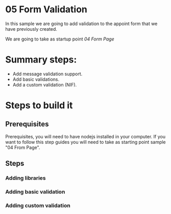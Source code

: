 # 05 Form Validation

In this sample we are going to add validation to the appoint form that we have
previously created.

We are going to take as startup point _04 Form Page_

# Summary steps:

- Add message validation support.
- Add basic validations.
- Add a custom validation (NIF).

# Steps to build it

## Prerequisites

Prerequisites, you will need to have nodejs installed in your computer. If you want to follow this step guides you will need to take as starting point sample "04 From Page".

## Steps

### Adding libraries


### Adding basic validation


### Adding custom validation

